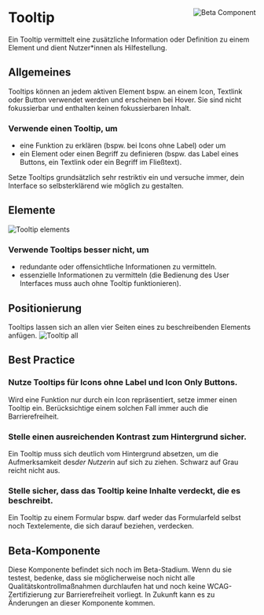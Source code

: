 <div style="display: inline-flex; align-items: center; justify-content: space-between; width: 100%;">
    <h1>Tooltip</h1>
    <img src="assets/beta.png" alt="Beta Component" />
</div>
Ein Tooltip vermittelt eine zusätzliche Information oder Definition zu einem Element und dient Nutzer*innen als Hilfestellung.

## Allgemeines

Tooltips können an jedem aktiven Element bspw. an einem Icon, Textlink oder Button verwendet werden und erscheinen bei Hover. Sie sind nicht fokussierbar und enthalten keinen fokussierbaren Inhalt.

### Verwende einen Tooltip, um

- eine Funktion zu erklären (bspw. bei Icons ohne Label) oder um
- ein Element oder einen Begriff zu definieren (bspw. das Label eines
  Buttons, ein Textlink oder ein Begriff im Fließtext).

Setze Tooltips grundsätzlich sehr restriktiv ein und versuche immer, dein
Interface so selbsterklärend wie möglich zu gestalten.

## Elemente

![Tooltip elements](assets/3_components/tooltip/Tooltip_elements.png)

### Verwende Tooltips besser nicht, um

- redundante oder offensichtliche Informationen zu vermitteln.
- essenzielle Informationen zu vermitteln (die Bedienung des User Interfaces muss auch ohne Tooltip funktionieren).

## Positionierung

Tooltips lassen sich an allen vier Seiten eines zu beschreibenden Elements anfügen.
![Tooltip all](assets/3_components/tooltip/Tooltip_all.jpeg)

## Best Practice

### Nutze Tooltips für Icons ohne Label und Icon Only Buttons.

Wird eine Funktion nur durch ein Icon repräsentiert, setze immer einen
Tooltip ein.
Berücksichtige einem solchen Fall immer auch die Barrierefreiheit.

### Stelle einen ausreichenden Kontrast zum Hintergrund sicher.

Ein Tooltip muss sich deutlich vom Hintergrund absetzen, um die Aufmerksamkeit des*der
Nutzer*in auf sich zu ziehen. Schwarz auf Grau reicht nicht aus.

### Stelle sicher, dass das Tooltip keine Inhalte verdeckt, die es beschreibt.

Ein Tooltip zu einem Formular bspw. darf weder das Formularfeld selbst noch Textelemente,
die sich darauf beziehen, verdecken.

## Beta-Komponente

Diese Komponente befindet sich noch im Beta-Stadium. Wenn du sie testest, bedenke, dass sie möglicherweise noch nicht alle Qualitätskontrollmaßnahmen durchlaufen hat und noch keine WCAG-Zertifizierung zur Barrierefreiheit vorliegt. In Zukunft kann es zu Änderungen an dieser Komponente kommen.
